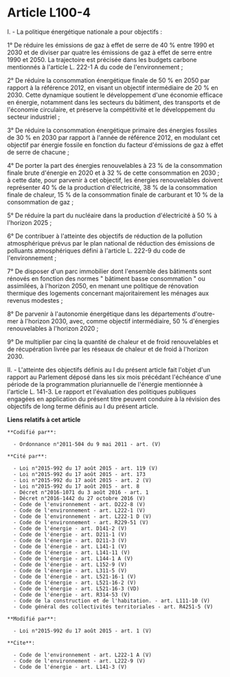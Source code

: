 # Article L100-4

I. - La politique énergétique nationale a pour objectifs : 

1° De réduire les émissions de gaz à effet de serre de 40 % entre 1990 et 2030 et de diviser par quatre les émissions de gaz
à effet de serre entre 1990 et 2050. La trajectoire est précisée dans les budgets carbone mentionnés à l'article L. 222-1 A
du code de l'environnement ; 

2° De réduire la consommation énergétique finale de 50 % en 2050 par rapport à la référence 2012, en visant un objectif
intermédiaire de 20 % en 2030. Cette dynamique soutient le développement d'une économie efficace en énergie, notamment dans
les secteurs du bâtiment, des transports et de l'économie circulaire, et préserve la compétitivité et le développement du
secteur industriel ; 

3° De réduire la consommation énergétique primaire des énergies fossiles de 30 % en 2030 par rapport à l'année de référence
2012, en modulant cet objectif par énergie fossile en fonction du facteur d'émissions de gaz à effet de serre de chacune ; 

4° De porter la part des énergies renouvelables à 23 % de la consommation finale brute d'énergie en 2020 et à 32 % de cette
consommation en 2030 ; à cette date, pour parvenir à cet objectif, les énergies renouvelables doivent représenter 40 % de la
production d'électricité, 38 % de la consommation finale de chaleur, 15 % de la consommation finale de carburant et 10 % de
la consommation de gaz ; 

5° De réduire la part du nucléaire dans la production d'électricité à 50 % à l'horizon 2025 ; 

6° De contribuer à l'atteinte des objectifs de réduction de la pollution atmosphérique prévus par le plan national de
réduction des émissions de polluants atmosphériques défini à l'article L. 222-9 du code de l'environnement ; 

7° De disposer d'un parc immobilier dont l'ensemble des bâtiments sont rénovés en fonction des normes " bâtiment basse
consommation " ou assimilées, à l'horizon 2050, en menant une politique de rénovation thermique des logements concernant
majoritairement les ménages aux revenus modestes ; 

8° De parvenir à l'autonomie énergétique dans les départements d'outre-mer à l'horizon 2030, avec, comme objectif
intermédiaire, 50 % d'énergies renouvelables à l'horizon 2020 ; 

9° De multiplier par cinq la quantité de chaleur et de froid renouvelables et de récupération livrée par les réseaux de
chaleur et de froid à l'horizon 2030. 

II. - L'atteinte des objectifs définis au I du présent article fait l'objet d'un rapport au Parlement déposé dans les six
mois précédant l'échéance d'une période de la programmation pluriannuelle de l'énergie mentionnée à l'article L. 141-3. Le
rapport et l'évaluation des politiques publiques engagées en application du présent titre peuvent conduire à la révision des
objectifs de long terme définis au I du présent article.

**Liens relatifs à cet article**

	**Codifié par**:

	  - Ordonnance n°2011-504 du 9 mai 2011 - art. (V)

	**Cité par**:

	  - Loi n°2015-992 du 17 août 2015 - art. 119 (V)
	  - Loi n°2015-992 du 17 août 2015 - art. 173
	  - Loi n°2015-992 du 17 août 2015 - art. 2 (V)
	  - Loi n°2015-992 du 17 août 2015 - art. 8
	  - Décret n°2016-1071 du 3 août 2016 - art. 1
	  - Décret n°2016-1442 du 27 octobre 2016 (V)
	  - Code de l'environnement - art. D222-8 (V)
	  - Code de l'environnement - art. L222-1 (V)
	  - Code de l'environnement - art. L222-1 D (V)
	  - Code de l'environnement - art. R229-51 (V)
	  - Code de l'énergie - art. D141-2 (V)
	  - Code de l'énergie - art. D211-1 (V)
	  - Code de l'énergie - art. D211-3 (V)
	  - Code de l'énergie - art. L141-1 (V)
	  - Code de l'énergie - art. L141-11 (V)
	  - Code de l'énergie - art. L144-1 A (V)
	  - Code de l'énergie - art. L152-9 (V)
	  - Code de l'énergie - art. L311-5 (V)
	  - Code de l'énergie - art. L521-16-1 (V)
	  - Code de l'énergie - art. L521-16-2 (V)
	  - Code de l'énergie - art. L521-16-3 (VD)
	  - Code de l'énergie - art. R314-53 (V)
	  - Code de la construction et de l'habitation. - art. L111-10 (V)
	  - Code général des collectivités territoriales - art. R4251-5 (V)

	**Modifié par**:

	  - Loi n°2015-992 du 17 août 2015 - art. 1 (V)

	**Cite**:

	  - Code de l'environnement - art. L222-1 A (V)
	  - Code de l'environnement - art. L222-9 (V)
	  - Code de l'énergie - art. L141-3 (V)
